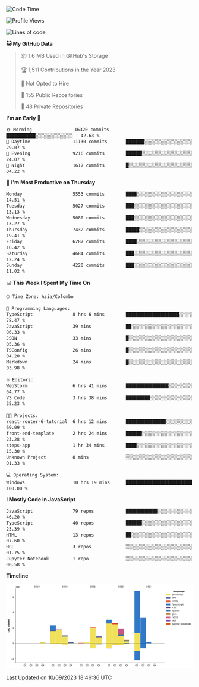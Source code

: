 
<!--START_SECTION:waka-->
![Code Time](http://img.shields.io/badge/Code%20Time-1%2C184%20hrs%2048%20mins-blue)

![Profile Views](http://img.shields.io/badge/Profile%20Views-0-blue)

![Lines of code](https://img.shields.io/badge/From%20Hello%20World%20I%27ve%20Written-26.6%20million%20lines%20of%20code-blue)

**🐱 My GitHub Data** 

> 📦 1.6 MB Used in GitHub's Storage 
 > 
> 🏆 1,511 Contributions in the Year 2023
 > 
> 🚫 Not Opted to Hire
 > 
> 📜 155 Public Repositories 
 > 
> 🔑 48 Private Repositories 
 > 
**I'm an Early 🐤** 

```text
🌞 Morning                16320 commits       ███████████░░░░░░░░░░░░░░   42.63 % 
🌆 Daytime                11130 commits       ███████░░░░░░░░░░░░░░░░░░   29.07 % 
🌃 Evening                9216 commits        ██████░░░░░░░░░░░░░░░░░░░   24.07 % 
🌙 Night                  1617 commits        █░░░░░░░░░░░░░░░░░░░░░░░░   04.22 % 
```
📅 **I'm Most Productive on Thursday** 

```text
Monday                   5553 commits        ████░░░░░░░░░░░░░░░░░░░░░   14.51 % 
Tuesday                  5027 commits        ███░░░░░░░░░░░░░░░░░░░░░░   13.13 % 
Wednesday                5080 commits        ███░░░░░░░░░░░░░░░░░░░░░░   13.27 % 
Thursday                 7432 commits        █████░░░░░░░░░░░░░░░░░░░░   19.41 % 
Friday                   6287 commits        ████░░░░░░░░░░░░░░░░░░░░░   16.42 % 
Saturday                 4684 commits        ███░░░░░░░░░░░░░░░░░░░░░░   12.24 % 
Sunday                   4220 commits        ███░░░░░░░░░░░░░░░░░░░░░░   11.02 % 
```


📊 **This Week I Spent My Time On** 

```text
🕑︎ Time Zone: Asia/Colombo

💬 Programming Languages: 
TypeScript               8 hrs 6 mins        ████████████████████░░░░░   78.47 % 
JavaScript               39 mins             ██░░░░░░░░░░░░░░░░░░░░░░░   06.33 % 
JSON                     33 mins             █░░░░░░░░░░░░░░░░░░░░░░░░   05.36 % 
TSConfig                 26 mins             █░░░░░░░░░░░░░░░░░░░░░░░░   04.20 % 
Markdown                 24 mins             █░░░░░░░░░░░░░░░░░░░░░░░░   03.98 % 

🔥 Editors: 
WebStorm                 6 hrs 41 mins       ████████████████░░░░░░░░░   64.77 % 
VS Code                  3 hrs 38 mins       █████████░░░░░░░░░░░░░░░░   35.23 % 

🐱‍💻 Projects: 
react-router-6-tutorial  6 hrs 12 mins       ███████████████░░░░░░░░░░   60.09 % 
front-end-template       2 hrs 24 mins       ██████░░░░░░░░░░░░░░░░░░░   23.28 % 
steps-app                1 hr 34 mins        ████░░░░░░░░░░░░░░░░░░░░░   15.30 % 
Unknown Project          8 mins              ░░░░░░░░░░░░░░░░░░░░░░░░░   01.33 % 

💻 Operating System: 
Windows                  10 hrs 19 mins      █████████████████████████   100.00 % 
```

**I Mostly Code in JavaScript** 

```text
JavaScript               79 repos            ████████████░░░░░░░░░░░░░   46.20 % 
TypeScript               40 repos            ██████░░░░░░░░░░░░░░░░░░░   23.39 % 
HTML                     13 repos            ██░░░░░░░░░░░░░░░░░░░░░░░   07.60 % 
HCL                      3 repos             ░░░░░░░░░░░░░░░░░░░░░░░░░   01.75 % 
Jupyter Notebook         1 repo              ░░░░░░░░░░░░░░░░░░░░░░░░░   00.58 % 
```



**Timeline**

![Lines of Code chart](https://raw.githubusercontent.com/ccweerasinghe1994/ccweerasinghe1994/master/assets/bar_graph.png)


 Last Updated on 10/09/2023 18:46:36 UTC
<!--END_SECTION:waka-->
